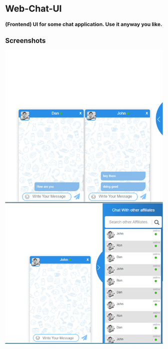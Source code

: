 # Web-Chat-UI
### (Frontend) UI for some chat application. Use it anyway you like.

## Screenshots

<img src="screenshot2.png" align="left"/>
<img src="screenshot.png" align="right"/>